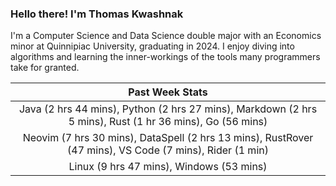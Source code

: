 
### Hello there! I'm Thomas Kwashnak

I'm a Computer Science and Data Science double major with an Economics
minor at Quinnipiac University, graduating in 2024.
I enjoy diving into algorithms and learning the inner-workings of the tools
many programmers take for granted.

| Past Week Stats |
| :---: |
| Java (2 hrs 44 mins), Python (2 hrs 27 mins), Markdown (2 hrs 5 mins), Rust (1 hr 36 mins), Go (56 mins) |
| Neovim (7 hrs 30 mins), DataSpell (2 hrs 13 mins), RustRover (47 mins), VS Code (7 mins), Rider (1 min) |
| Linux (9 hrs 47 mins), Windows (53 mins) |

